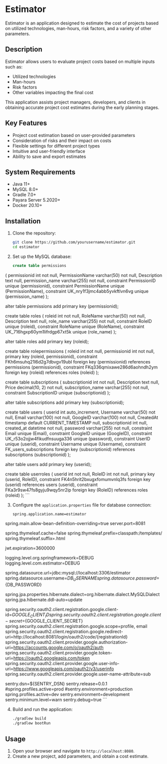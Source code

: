 # Estimator

Estimator is an application designed to estimate the cost of projects based on utilized technologies, man-hours, risk factors, and a variety of other parameters.

## Description

Estimator allows users to evaluate project costs based on multiple inputs such as:

- Utilized technologies
- Man-hours
- Risk factors
- Other variables impacting the final cost

This application assists project managers, developers, and clients in obtaining accurate project cost estimates during the early planning stages.

## Key Features

- Project cost estimation based on user-provided parameters
- Consideration of risks and their impact on costs
- Flexible settings for different project types
- Intuitive and user-friendly interface
- Ability to save and export estimates

## System Requirements

- Java 11+
- MySQL 8.0+
- Gradle 7.0+
- Payara Server 5.2020+
- Docker 20.10+

## Installation

1. Clone the repository:

    ```sh
    git clone https://github.com/yourusername/estimator.git
    cd estimator
    ```

2. Set up the MySQL database:

    ```sql
    create table permissions
(
    permissionid    int          not null,
    PermissionName  varchar(50)  not null,
    Description     text         null,
    permission_name varchar(255) not null,
    constraint PermissionID
        unique (permissionid),
    constraint PermissionName
        unique (PermissionName),
    constraint UK_nry1f3jmc4abb5yvkftlvn6vg
        unique (permission_name)
);

alter table permissions
    add primary key (permissionid);

create table roles
(
    roleid      int          not null,
    RoleName    varchar(50)  not null,
    Description text         null,
    role_name   varchar(255) not null,
    constraint RoleID
        unique (roleid),
    constraint RoleName
        unique (RoleName),
    constraint UK_716hgxp60ym1lifrdgp67xt5k
        unique (role_name)
);

alter table roles
    add primary key (roleid);

create table rolepermissions
(
    roleid       int not null,
    permissionid int not null,
    primary key (roleid, permissionid),
    constraint FKh6msuhq21l6d2g7dbvgv19ubl
        foreign key (permissionid) references permissions (permissionid),
    constraint FKq336qmixawe286d6aohndh2ym
        foreign key (roleid) references roles (roleid)
);

create table subscriptions
(
    subscriptionid    int            not null,
    Description       text           null,
    Price             decimal(10, 2) not null,
    subscription_name varchar(255)   not null,
    constraint SubscriptionID
        unique (subscriptionid)
);

alter table subscriptions
    add primary key (subscriptionid);

create table users
(
    userid         int auto_increment,
    Username       varchar(50)                         not null,
    Email          varchar(100)                        not null,
    GoogleID       varchar(100)                        not null,
    CreatedAt      timestamp default CURRENT_TIMESTAMP null,
    subscriptionid int                                 null,
    created_at     datetime                            not null,
    password       varchar(255)                        not null,
    constraint Email
        unique (Email),
    constraint GoogleID
        unique (GoogleID),
    constraint UK_r53o2ojjw4fikudfnsuuga336
        unique (password),
    constraint UserID
        unique (userid),
    constraint Username
        unique (Username),
    constraint FK_users_subscriptions
        foreign key (subscriptionid) references subscriptions (subscriptionid)
);

alter table users
    add primary key (userid);

create table userroles
(
    userid int not null,
    RoleID int not null,
    primary key (userid, RoleID),
    constraint FK4n5hrit2bxugxfomumvnlq3fs
        foreign key (userid) references users (userid),
    constraint FKa3r9sw47fs8gyju9wqy5nr2ip
        foreign key (RoleID) references roles (roleid)
);
    ```

3. Configure the `application.properties` file for database connection:

    ```properties
    spring.application.name=estimator
spring.main.allow-bean-definition-overriding=true
server.port=8081

spring.thymeleaf.cache=false
spring.thymeleaf.prefix=classpath:/templates/
spring.thymeleaf.suffix=.html

jwt.expiration=3600000

logging.level.org.springframework=DEBUG
logging.level.com.estimator=DEBUG

spring.datasource.url=jdbc:mysql://localhost:3306/estimator
spring.datasource.username=${DB_USERNAME}
spring.datasource.password=${DB_PASSWORD}

spring.jpa.properties.hibernate.dialect=org.hibernate.dialect.MySQLDialect
spring.jpa.hibernate.ddl-auto=update

spring.security.oauth2.client.registration.google.client-id=${GOOGLE_CLIENT_ID}
spring.security.oauth2.client.registration.google.client-secret=${GOOGLE_CLIENT_SECRET}
spring.security.oauth2.client.registration.google.scope=profile, email
spring.security.oauth2.client.registration.google.redirect-uri=http://localhost:8081/login/oauth2/code/{registrationId}
spring.security.oauth2.client.provider.google.authorization-uri=https://accounts.google.com/o/oauth2/auth
spring.security.oauth2.client.provider.google.token-uri=https://oauth2.googleapis.com/token
spring.security.oauth2.client.provider.google.user-info-uri=https://www.googleapis.com/oauth2/v3/userinfo
spring.security.oauth2.client.provider.google.user-name-attribute=sub


sentry.dsn=${SENTRY_DSN}
sentry.release=0.0.1
#spring.profiles.active=prod
#sentry.environment=production
spring.profiles.active=dev
sentry.environment=development
sentry.minimum.level=warn
sentry.debug=true
    ```

4. Build and run the application:

    ```sh
    ./gradlew build
    ./gradlew bootRun
    ```

## Usage

1. Open your browser and navigate to `http://localhost:8080`.
2. Create a new project, add parameters, and obtain a cost estimate.

